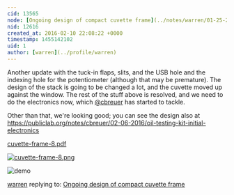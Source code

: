 ```yaml
---
cid: 13565
node: [Ongoing design of compact cuvette frame](../notes/warren/01-25-2016/ongoing-design-of-compact-cuvette-frame)
nid: 12616
created_at: 2016-02-10 22:08:22 +0000
timestamp: 1455142102
uid: 1
author: [warren](../profile/warren)
---
```


Another update with the tuck-in flaps, slits, and the USB hole and the indexing hole for the potentiometer (although that may be premature). The design of the stack is going to be changed a lot, and the cuvette moved up against the window. The rest of the stuff above is resolved, and we need to do the electronics now, which [@cbreuer](/profile/cbreuer) has started to tackle.

Other than that, we're looking good; you can see the design also at https://publiclab.org/notes/cbreuer/02-06-2016/oil-testing-kit-initial-electronics


<a href="//i.publiclab.org/system/images/photos/000/014/239/original/cuvette-frame-8.pdf"><i class="icon icon-file"></i> cuvette-frame-8.pdf</a>

[![cuvette-frame-8.png](//i.publiclab.org/system/images/photos/000/014/240/medium/cuvette-frame-8.png)](//i.publiclab.org/system/images/photos/000/014/240/original/cuvette-frame-8.png)

![demo](https://i.publiclab.org/system/images/photos/000/014/130/medium/IMG_20160207_214812.jpg)

[warren](../profile/warren) replying to: [Ongoing design of compact cuvette frame](../notes/warren/01-25-2016/ongoing-design-of-compact-cuvette-frame)

